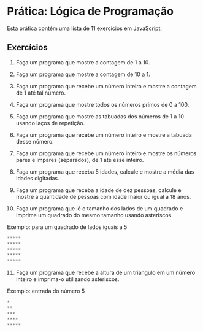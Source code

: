 # Prática: Lógica de Programação

Esta prática contém uma lista de 11 exercícios em JavaScript.

## Exercícios

1. Faça um programa que mostre a contagem de 1 a 10.

2. Faça um programa que mostre a contagem de 10 a 1.

3. Faça um programa que recebe um número inteiro e mostre a contagem de 1 até tal número.

4. Faça um programa que mostre todos os números primos de 0 a 100.

5. Faça um programa que mostre as tabuadas dos números de 1 a 10 usando laços de repetição.

6. Faça um programa que recebe um número inteiro e mostre a tabuada desse número.

7. Faça um programa que recebe um número inteiro e mostre os números pares e ímpares (separados), de 1 até esse inteiro.

8. Faça um programa que receba 5 idades, calcule e mostre a média das idades digitadas.

9. Faça um programa que receba a idade de dez pessoas, calcule e mostre a quantidade de pessoas com idade maior ou igual a 18 anos.

10. Faça um programa que lê o tamanho dos lados de um quadrado e imprime um quadrado do mesmo tamanho usando asteriscos.

Exemplo: para um quadrado de lados iguais a 5

```javascript
*****
*****
*****
*****
*****
```

11. Faça um programa que recebe a altura de um triangulo em um número inteiro e imprima-o utilizando asteriscos.

Exemplo: entrada do número 5

```javascript
*
**
***
****
*****
```
